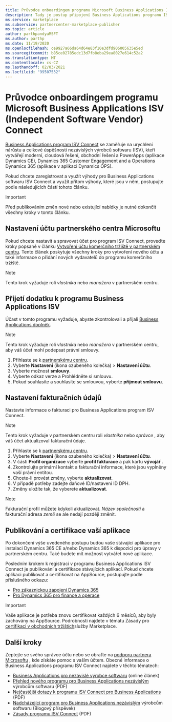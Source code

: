 ```yaml
---
title: Průvodce onboardingem programu Microsoft Business Applications ISV (Independent Software Vendor) Connect
description: Tady je postup připojení Business Applications programu ISV Connect.
ms.service: marketplace
ms.subservice: partnercenter-marketplace-publisher
ms.topic: article
author: parthpandyaMSFT
ms.author: parthp
ms.date: 11/19/2020
ms.openlocfilehash: ce9927a66da64d64e83f10e3dfd906005635e5ed
ms.sourcegitcommit: b85ce02785edc13d7fb8eba29ea8027e614c52a2
ms.translationtype: MT
ms.contentlocale: cs-CZ
ms.lasthandoff: 02/03/2021
ms.locfileid: "99507532"
---
```

# <a name="microsoft-business-applications-independent-software-vendor-isv-connect-program-onboarding-guide"></a>Průvodce onboardingem programu Microsoft Business Applications ISV (Independent Software Vendor) Connect

[Business Applications program ISV Connect](https://partner.microsoft.com/solutions/business-applications/isv-overview) se zaměřuje na urychlení nárůstu a celkové úspěšnosti nezávislých výrobců softwaru (ISV), kteří vytvářejí moderní, cloudová řešení, obchodní řešení a PowerApps (aplikace Dynamics CE), Dynamics 365 Customer Engagement and a Operations Dynamics 365 (aplikace v aplikaci Dynamics OPS).

Pokud chcete zaregistrovat a využít výhody pro Business Applications softwaru ISV Connect a využít přitom výhody, které jsou v něm, postupujte podle následujících částí tohoto článku.

> [!IMPORTANT]
> Před publikováním změn nové nebo existující nabídky je nutné dokončit všechny kroky v tomto článku.

## <a name="set-up-your-microsoft-partner-center-account"></a>Nastavení účtu partnerského centra Microsoftu

Pokud chcete nastavit a spravovat účet pro program ISV Connect, proveďte kroky popsané v článku [Vytvoření účtu komerčního tržiště v partnerském centru](./partner-center-portal/create-account.md). Tento článek poskytuje všechny kroky pro vytvoření nového účtu a také informace o přidání nových vydavatelů do programu komerčního tržiště.

> [!NOTE]
> Tento krok vyžaduje roli *vlastníka* nebo *manažera* v partnerském centru.

## <a name="accept-the-business-applications-isv-program-addendum"></a>Přijetí dodatku k programu Business Applications ISV

Účast v tomto programu vyžaduje, abyste zkontrolovali a přijali [Business Applications doplněk](https://aka.ms/bizappsisvaddendum).

> [!NOTE]
> Tento krok vyžaduje roli *vlastníka* nebo *manažera* v partnerském centru, aby váš účet mohl podepsat právní smlouvy.

1. Přihlaste se k [partnerskému centru](https://partner.microsoft.com/dashboard).
1. Vyberte **Nastavení** (ikona ozubeného kolečka) > **Nastavení účtu**.
1. Vyberte možnost **smlouvy**.
1. Vyberte odkaz verze a Prohlédněte si smlouvu.
1. Pokud souhlasíte a souhlasíte se smlouvou, vyberte **přijmout smlouvu**.

## <a name="set-up-your-billing-information"></a>Nastavení fakturačních údajů

Nastavte informace o fakturaci pro Business Applications program ISV Connect.

> [!NOTE]
> Tento krok vyžaduje v partnerském centru roli *vlastníka* nebo *správce* , aby váš účet aktualizoval fakturační údaje.

1. Přihlaste se k [partnerskému centru](https://partner.microsoft.com/dashboard).
1. Vyberte **Nastavení** (ikona ozubeného kolečka) > **Nastavení účtu**.
1. V části **Profil organizace** vyberte **profil fakturace** a pak kartu **vývojář** .
1. Zkontrolujte primární kontakt a fakturační informace, které jsou vyplněny vaší právní entitou.
1. Chcete-li provést změny, vyberte **aktualizovat**.
1. V případě potřeby zadejte daňové ID/nastavení ID DPH.
1. Změny uložíte tak, že vyberete **aktualizovat**.

> [!NOTE]
> Fakturační profil můžete kdykoli aktualizovat. *Název společnosti* a fakturační adresa *země* se ale nedají později změnit.

## <a name="publish-and-certify-your-application"></a>Publikování a certifikace vaší aplikace

Po dokončení výše uvedeného postupu budou vaše stávající aplikace pro instalaci Dynamics 365 CE a/nebo Dynamics 365 k dispozici pro úpravy v partnerském centru. Také budete mít možnost vytvářet nové aplikace.

Posledním krokem k registraci v programu Business Applications ISV Connect je publikování a certifikace stávajících aplikací. Pokud chcete aplikaci publikovat a certifikovat na AppSource, postupujte podle příslušného odkazu:

- [Pro zákaznickou zapojení Dynamics 365](/powerapps/developer/common-data-service/publish-app-appsource) 
- [Pro Dynamics 365 pro finance a operace](/dynamics365/fin-ops-core/dev-itpro/lcs-solutions/lcs-solutions-app-source)

> [!IMPORTANT]
> Vaše aplikace je potřeba znovu certifikovat každých 6 měsíců, aby byly zachovány na AppSource. Podrobnosti najdete v tématu Zásady pro [certifikaci v obchodních tržištích](/legal/marketplace/certification-policies)služby Marketplace.

## <a name="next-steps"></a>Další kroky

Zeptejte se svého správce účtu nebo se obraťte na [podporu partnera Microsoftu](https://aka.ms/marketplacepublishersupport) , kde získáte pomoc s vaším účtem. Obecné informace o Business Applications programu ISV Connect najdete v těchto tématech:

- [Business Applications pro nezávislé výrobce softwaru](https://partner.microsoft.com/solutions/business-applications/isv-overview) (online článek)
- [Přehled nového programu pro Business Applications nezávislým](https://aka.ms/BizAppsISVProgram) výrobcům softwaru (PDF)
- [Nejčastější dotazy k programu ISV Connect pro Business Applications](https://assetsprod.microsoft.com/faq-using-partner-center-isv-connect.pdf) (PDF)
- [Nadcházející program pro Business Applications nezávislým](https://cloudblogs.microsoft.com/dynamics365/bdm/2019/04/17/upcoming-program-for-business-applications-isvs/) výrobcům softwaru (Blogový příspěvek)
- [Zásady programu ISV Connect](https://aka.ms/bizappsisvpolicies) (PDF)
